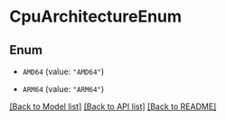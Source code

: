 # CpuArchitectureEnum

## Enum


* `AMD64` (value: `"AMD64"`)

* `ARM64` (value: `"ARM64"`)


[[Back to Model list]](../README.md#documentation-for-models) [[Back to API list]](../README.md#documentation-for-api-endpoints) [[Back to README]](../README.md)


